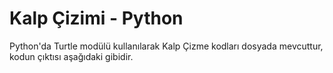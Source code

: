 # Kalp Çizimi - Python
Python'da Turtle modülü kullanılarak Kalp Çizme kodları dosyada mevcuttur, kodun çıktısı aşağıdaki gibidir.
